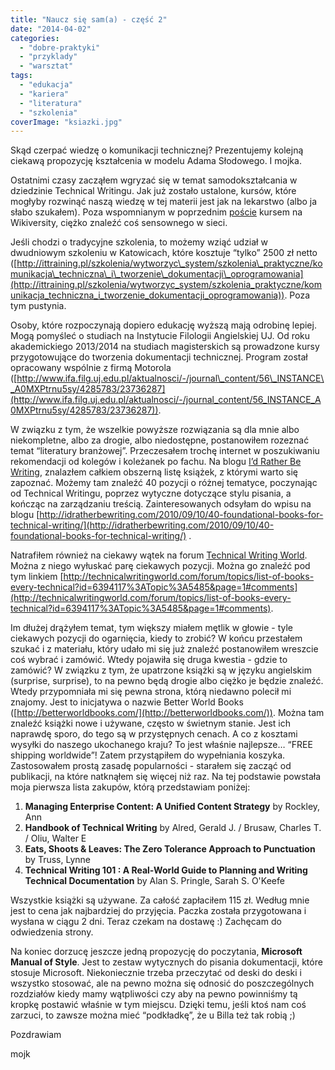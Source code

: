 ```yaml
---
title: "Naucz się sam(a) - część 2"
date: "2014-04-02"
categories: 
  - "dobre-praktyki"
  - "przyklady"
  - "warsztat"
tags: 
  - "edukacja"
  - "kariera"
  - "literatura"
  - "szkolenia"
coverImage: "ksiazki.jpg"
---
```


Skąd czerpać wiedzę o komunikacji technicznej? Prezentujemy kolejną ciekawą propozycję kształcenia w modelu Adama Słodowego. I mojka.

Ostatnimi czasy zacząłem wgryzać się w temat samodokształcania w dziedzinie Technical Writingu. Jak już zostało ustalone, kursów, które mogłyby rozwinąć naszą wiedzę w tej materii jest jak na lekarstwo (albo ja słabo szukałem). Poza wspomnianym w poprzednim [poście](http://techwriter.pl/naucz-sie-sama/) kursem na Wikiversity, ciężko znaleźć coś sensownego w sieci.

Jeśli chodzi o tradycyjne szkolenia, to możemy wziąć udział w dwudniowym szkoleniu w Katowicach, które kosztuje “tylko” 2500 zł netto ([http://ittraining.pl/szkolenia/wytworzyc\_system/szkolenia\_praktyczne/komunikacja\_techniczna\_i\_tworzenie\_dokumentacji\_oprogramowania](http://ittraining.pl/szkolenia/wytworzyc_system/szkolenia_praktyczne/komunikacja_techniczna_i_tworzenie_dokumentacji_oprogramowania)). Poza tym pustynia.

Osoby, które rozpoczynają dopiero edukację wyższą mają odrobinę lepiej. Mogą pomyśleć o studiach na Instytucie Filologii Angielskiej UJ. Od roku akademickiego 2013/2014 na studiach magisterskich są prowadzone kursy przygotowujące do tworzenia dokumentacji technicznej. Program został opracowany wspólnie z firmą Motorola ([http://www.ifa.filg.uj.edu.pl/aktualnosci/-/journal\_content/56\_INSTANCE\_A0MXPtrnu5sy/4285783/23736287](http://www.ifa.filg.uj.edu.pl/aktualnosci/-/journal_content/56_INSTANCE_A0MXPtrnu5sy/4285783/23736287)).

W związku z tym, że wszelkie powyższe rozwiązania są dla mnie albo niekompletne, albo za drogie, albo niedostępne, postanowiłem rozeznać temat “literatury branżowej”. Przeczesałem trochę internet w poszukiwaniu rekomendacji od kolegów i koleżanek po fachu. Na blogu [I’d Rather Be Writing](http://idratherbewriting.com/), znalazłem całkiem obszerną listę książek, z którymi warto się zapoznać. Możemy tam znaleźć 40 pozycji o różnej tematyce, poczynając od Technical Writingu, poprzez wytyczne dotyczące stylu pisania, a kończąc na zarządzaniu treścią. Zainteresowanych odsyłam do wpisu na blogu [http://idratherbewriting.com/2010/09/10/40-foundational-books-for-technical-writing/](http://idratherbewriting.com/2010/09/10/40-foundational-books-for-technical-writing/) .

Natrafiłem również na ciekawy wątek na forum [Technical Writing World](http://www.technicalwritingworld.com/). Można z niego wyłuskać parę ciekawych pozycji. Można go znaleźć pod tym linkiem [http://technicalwritingworld.com/forum/topics/list-of-books-every-technical?id=6394117%3ATopic%3A5485&page=1#comments](http://technicalwritingworld.com/forum/topics/list-of-books-every-technical?id=6394117%3ATopic%3A5485&page=1#comments).

Im dłużej drążyłem temat, tym większy miałem mętlik w głowie - tyle ciekawych pozycji do ogarnięcia, kiedy to zrobić? W końcu przestałem szukać i z materiału, który udało mi się już znaleźć postanowiłem wreszcie coś wybrać i zamówić. Wtedy pojawiła się druga kwestia - gdzie to zamówić? W związku z tym, że upatrzone książki są w języku angielskim (surprise, surprise), to na pewno będą drogie albo ciężko je będzie znaleźć. Wtedy przypomniała mi się pewna strona, którą niedawno polecił mi znajomy. Jest to inicjatywa o nazwie Better World Books ([http://betterworldbooks.com/](http://betterworldbooks.com/)). Można tam znaleźć książki nowe i używane, często w świetnym stanie. Jest ich naprawdę sporo, do tego są w przystępnych cenach. A co z kosztami wysyłki do naszego ukochanego kraju? To jest właśnie najlepsze… “FREE shipping worldwide”! Zatem przystąpiłem do wypełniania koszyka. Zastosowałem prostą zasadę popularności - starałem się zacząć od publikacji, na które natknąłem się więcej niż raz. Na tej podstawie powstała moja pierwsza lista zakupów, którą przedstawiam poniżej:

1. **Managing Enterprise Content: A Unified Content Strategy** by Rockley, Ann
2. **Handbook of Technical Writing** by Alred, Gerald J. / Brusaw, Charles T. / Oliu, Walter E
3. **Eats, Shoots & Leaves: The Zero Tolerance Approach to Punctuation** by Truss, Lynne
4. **Technical Writing 101 : A Real-World Guide to Planning and Writing Technical Documentation** by Alan S. Pringle, Sarah S. O'Keefe

Wszystkie książki są używane. Za całość zapłaciłem 115 zł. Według mnie jest to cena jak najbardziej do przyjęcia. Paczka została przygotowana i wysłana w ciągu 2 dni. Teraz czekam na dostawę :) Zachęcam do odwiedzenia strony.

Na koniec dorzucę jeszcze jedną propozycję do poczytania, **Microsoft Manual of Style**. Jest to zestaw wytycznych do pisania dokumentacji, które stosuje Microsoft. Niekoniecznie trzeba przeczytać od deski do deski i wszystko stosować, ale na pewno można się odnosić do poszczególnych rozdziałów kiedy mamy wątpliwości czy aby na pewno powinniśmy tą kropkę postawić właśnie w tym miejscu. Dzięki temu, jeśli ktoś nam coś zarzuci, to zawsze można mieć “podkładkę”, że u Billa też tak robią ;)

Pozdrawiam

mojk
